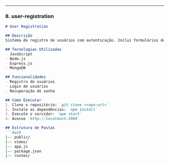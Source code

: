 
---

### 8. **user-registration**

```markdown
# User Registration

## Descrição
Sistema de registro de usuários com autenticação. Inclui formulários de registro, login e recuperação de senha.

## Tecnologias Utilizadas
- JavaScript
- Node.js
- Express.js
- MongoDB

## Funcionalidades
- Registro de usuários
- Login de usuários
- Recuperação de senha

## Como Executar
1. Clone o repositório: `git clone <repo-url>`
2. Instale as dependências: `npm install`
3. Execute o servidor: `npm start`
4. Acesse `http://localhost:3000`

## Estrutura de Pastas
```bash
|-- public/
|-- views/
|-- app.js
|-- package.json
|-- routes/
